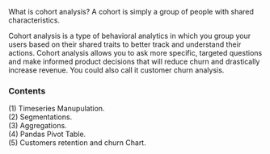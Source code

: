 What is cohort analysis?
A cohort is simply a group of people with shared characteristics.

Cohort analysis is a type of behavioral analytics in which you group your users based on their shared traits to better
track and understand their actions. Cohort analysis allows you to ask more specific, targeted questions and make informed
product decisions that will reduce churn and drastically increase revenue. You could also call it customer churn analysis.

### Contents

(1) Timeseries Manupulation.<br>
(2) Segmentations.<br>
(3) Aggregations.<br>
(4) Pandas Pivot Table. <br>
(5) Customers retention and churn Chart.

